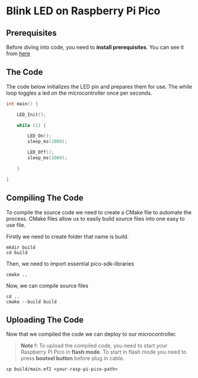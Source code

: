 # Blink LED on Raspberry Pi Pico

## Prerequisites

Before diving into code, you need to **install prerequisites**. You can see it from [here](INSTALLATION.md)

## The Code

The code below initializes the LED pin and prepares them for use. The while loop toggles a led on the microcontroller once per seconds.

```c++
int main() {

    LED_Init();

    while (1) {

        LED_On();
        sleep_ms(1000);

        LED_Off();
        sleep_ms(1000);

    }

}
```

## Compiling The Code

To compile the source code we need to create a CMake file to automate the process. CMake files allow us to  easily build source files into one easy to use file.

Firstly we need to create folder that name is build.

```console
mkdir build
cd build
```

Then, we need to import essential pico-sdk-libraries

```console
cmake ..
```

Now, we can compile source files

```console
cd ..
cmake --build build
```

## Uploading The Code

Now that we compiled the code we can deploy to our microcontroller.

> **Note !:** To upload the compiled code, you need to start your Raspberry Pi Pico in **flash mode**. To start in flash mode you need to press **bootsel button** before plug in cable.

```console
cp build/main.ef2 <your-rasp-pi-pico-path>
```